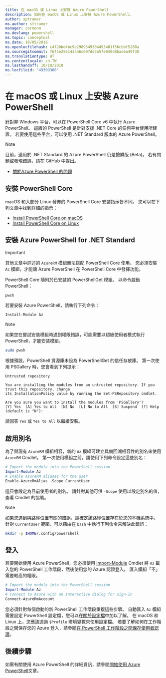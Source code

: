 ```yaml
---
title: 在 macOS 或 Linux 上安裝 Azure PowerShell
description: 如何在 macOS 或 Linux 上安裝 Azure PowerShell。
author: sptramer
ms.author: sttramer
manager: carmonm
ms.devlang: powershell
ms.topic: conceptual
ms.date: 10/05/2018
ms.openlocfilehash: c4f2bbd4bc9e2989549304493481f56cbbf5280a
ms.sourcegitcommit: f6f5e256143aa6c097de3e57e930d8badea49f30
ms.translationtype: HT
ms.contentlocale: zh-TW
ms.lasthandoff: 10/18/2018
ms.locfileid: "49399360"
---
```

# <a name="install-azure-powershell-on-macos-or-linux"></a>在 macOS 或 Linux 上安裝 Azure PowerShell

針對非 Windows 平台，可以在 PowerShell Core v6 中執行 Azure PowerShell。 這版的 PowerShell 是針對支援 .NET Core 的任何平台使用所建置。 若要使用這些平台，可以使用 .NET Standard 版本的 Azure PowerShell。

> [!NOTE]
> 目前，適用於 .NET Standard 的 Azure PowerShell 仍是搶鮮版 (Beta)。
> 若有問題或發現錯誤，請在 GitHub 中提出。
>
> * [關於Azure PowerShell 的問題](https://github.com/azure/azure-docs-powershell/issues)

## <a name="install-powershell-core"></a>安裝 PowerShell Core

macOS 和大部分 Linux 發佈的 PowerShell Core 安裝指示皆不同。
您可以在下列文章中找到詳細的指示：

* [Install PowerShell Core on macOS](/powershell/scripting/setup/installing-powershell-core-on-macos)
* [Install PowerShell Core on Linux](/powershell/scripting/setup/installing-powershell-core-on-linux)

## <a name="install-azure-powershell-for-net-standard"></a>安裝 Azure PowerShell for .NET Standard

> [!IMPORTANT]
> 其他文章中詳述的 `AzureRM` 模組無法搭配 PowerShell Core 使用。
> 您必須安裝 `Az` 模組，才能讓 Azure PowerShell 在 PowerShell Core 中發揮功能。

PowerShell Core 隨附於已安裝的 PowerShellGet 模組。 以命令啟動 PowerShell：

```bash
pwsh
```

若要安裝 Azure PowerShell，請執行下列命令：

```powershell
Install-Module Az
```

> [!NOTE]
> 如果您在嘗試安裝模組時遇到權限錯誤，可能需要以超級使用者模式執行 PowerShell，才能安裝模組。
>
> ```bash
> sudo pwsh
> ```

根據預設，PowerShell 資源庫未設為 PowerShellGet 的信任存放庫。 第一次使用 PSGallery 時，您會看到下列提示：

```output
Untrusted repository

You are installing the modules from an untrusted repository. If you trust this repository, change
its InstallationPolicy value by running the Set-PSRepository cmdlet.

Are you sure you want to install the modules from 'PSGallery'?
[Y] Yes  [A] Yes to All  [N] No  [L] No to All  [S] Suspend  [?] Help (default is "N"):
```

請回答 `Yes` 或 `Yes to All` 以繼續安裝。

## <a name="enable-aliases"></a>啟用別名

為了與現有 `AzureRM` 模組相容，新的 `Az` 模組可建立具備回溯相容性的別名來使用 `AzureRM` Cmdlet。 第一次使用模組之前，請使用下列命令設定這些別名：

```powershell
# Import the module into the PowerShell session
Import-Module Az
# Enable AzureRM aliases for the user
Enable-AzureRmAlias -Scope CurrentUser
```

這只會設定為目前使用者的別名。 請針對其他可供 `-Scope` 使用以設定別名的值，查看 Cmdlet 的協助。

> [!NOTE]
> 如果您遇到與路徑位置有關的錯誤，請確定該路徑位置存在於您的本機系統中。 針對 `CurrentUser` 範圍，可以藉由在 `bash` 中執行下列命令來解決此錯誤：
>
> ```bash
> mkdir -p $HOME/.config/powershell
> ```

## <a name="sign-in"></a>登入

若要開始使用 Azure PowerShell，您必須使用 [Import-Module](/powershell/module/Microsoft.PowerShell.Core/Import-Module) Cmdlet 將 `Az` 載入您的 PowerShell 工作階段，然後使用您的 Azure 認證登入。 匯入模組「不」需要較高的權限。

```powershell
# Import the module into the PowerShell session
Import-Module Az
# Connect to Azure with an interactive dialog for sign-in
Connect-AzureRmAccount
```

您必須針對每個啟動的新 PowerShell 工作階段重複這些步驟。 自動匯入 `Az` 模組需要設定 PowerShell 設定檔，您可以在[關於設定檔](/powershell/module/microsoft.powershell.core/about/about_profiles)中加以了解。
在 macOS 和 Linux 上，您應該透過 `$Profile` 環境變數來使用設定檔。 若要了解如何在工作階段之間保存您的 Azure 登入，請參閱[在 PowerShell 工作階段之間保存使用者認證](context-persistence.md)。

## <a name="next-steps"></a>後續步驟

如需有關使用 Azure PowerShell 的詳細資訊，請參閱[開始使用 Azure PowerShell](get-started-azureps.md)文章。
